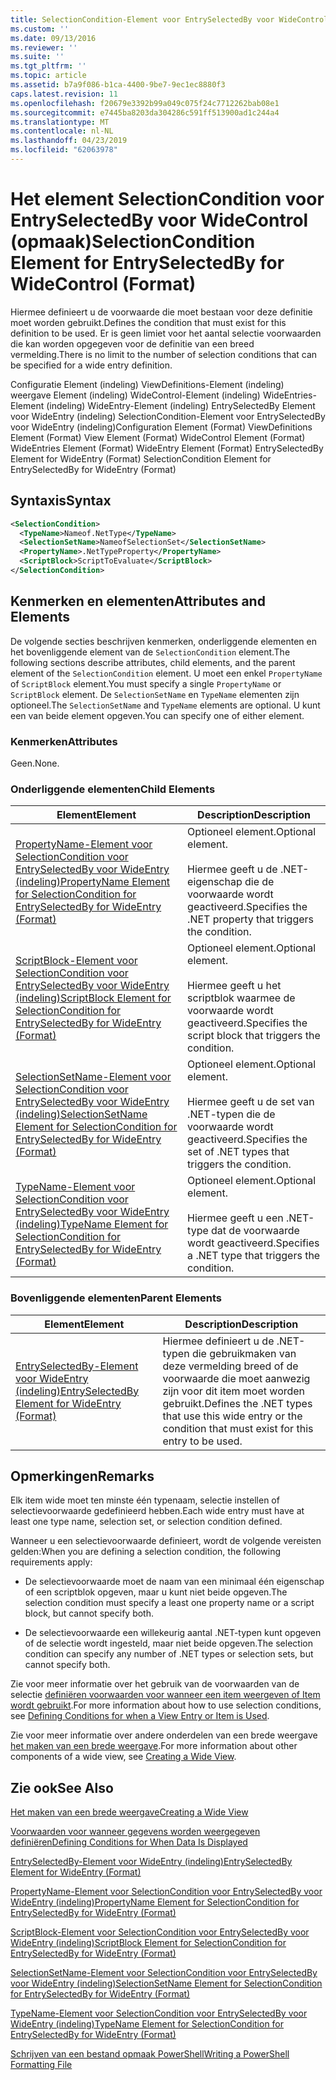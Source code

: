```yaml
---
title: SelectionCondition-Element voor EntrySelectedBy voor WideControl (indeling) | Microsoft Docs
ms.custom: ''
ms.date: 09/13/2016
ms.reviewer: ''
ms.suite: ''
ms.tgt_pltfrm: ''
ms.topic: article
ms.assetid: b7a9f086-b1ca-4400-9be7-9ec1ec8880f3
caps.latest.revision: 11
ms.openlocfilehash: f20679e3392b99a049c075f24c7712262bab08e1
ms.sourcegitcommit: e7445ba8203da304286c591ff513900ad1c244a4
ms.translationtype: MT
ms.contentlocale: nl-NL
ms.lasthandoff: 04/23/2019
ms.locfileid: "62063978"
---
```

# <a name="selectioncondition-element-for-entryselectedby-for-widecontrol-format"></a><span data-ttu-id="f7a49-102">Het element SelectionCondition voor EntrySelectedBy voor WideControl (opmaak)</span><span class="sxs-lookup"><span data-stu-id="f7a49-102">SelectionCondition Element for EntrySelectedBy for WideControl (Format)</span></span>

<span data-ttu-id="f7a49-103">Hiermee definieert u de voorwaarde die moet bestaan voor deze definitie moet worden gebruikt.</span><span class="sxs-lookup"><span data-stu-id="f7a49-103">Defines the condition that must exist for this definition to be used.</span></span> <span data-ttu-id="f7a49-104">Er is geen limiet voor het aantal selectie voorwaarden die kan worden opgegeven voor de definitie van een breed vermelding.</span><span class="sxs-lookup"><span data-stu-id="f7a49-104">There is no limit to the number of selection conditions that can be specified for a wide entry definition.</span></span>

<span data-ttu-id="f7a49-105">Configuratie Element (indeling) ViewDefinitions-Element (indeling) weergave Element (indeling) WideControl-Element (indeling) WideEntries-Element (indeling) WideEntry-Element (indeling) EntrySelectedBy Element voor WideEntry (indeling) SelectionCondition-Element voor EntrySelectedBy voor WideEntry (indeling)</span><span class="sxs-lookup"><span data-stu-id="f7a49-105">Configuration Element (Format) ViewDefinitions Element (Format) View Element (Format) WideControl Element (Format) WideEntries Element (Format) WideEntry Element (Format) EntrySelectedBy Element for WideEntry (Format) SelectionCondition Element for EntrySelectedBy for WideEntry (Format)</span></span>

## <a name="syntax"></a><span data-ttu-id="f7a49-106">Syntaxis</span><span class="sxs-lookup"><span data-stu-id="f7a49-106">Syntax</span></span>

```xml
<SelectionCondition>
  <TypeName>Nameof.NetType</TypeName>
  <SelectionSetName>NameofSelectionSet</SelectionSetName>
  <PropertyName>.NetTypeProperty</PropertyName>
  <ScriptBlock>ScriptToEvaluate</ScriptBlock>
</SelectionCondition>
```

## <a name="attributes-and-elements"></a><span data-ttu-id="f7a49-107">Kenmerken en elementen</span><span class="sxs-lookup"><span data-stu-id="f7a49-107">Attributes and Elements</span></span>

<span data-ttu-id="f7a49-108">De volgende secties beschrijven kenmerken, onderliggende elementen en het bovenliggende element van de `SelectionCondition` element.</span><span class="sxs-lookup"><span data-stu-id="f7a49-108">The following sections describe attributes, child elements, and the parent element of the `SelectionCondition` element.</span></span> <span data-ttu-id="f7a49-109">U moet een enkel `PropertyName` of `ScriptBlock` element.</span><span class="sxs-lookup"><span data-stu-id="f7a49-109">You must specify a single `PropertyName` or `ScriptBlock` element.</span></span> <span data-ttu-id="f7a49-110">De `SelectionSetName` en `TypeName` elementen zijn optioneel.</span><span class="sxs-lookup"><span data-stu-id="f7a49-110">The `SelectionSetName` and `TypeName` elements are optional.</span></span> <span data-ttu-id="f7a49-111">U kunt een van beide element opgeven.</span><span class="sxs-lookup"><span data-stu-id="f7a49-111">You can specify one of either element.</span></span>

### <a name="attributes"></a><span data-ttu-id="f7a49-112">Kenmerken</span><span class="sxs-lookup"><span data-stu-id="f7a49-112">Attributes</span></span>

<span data-ttu-id="f7a49-113">Geen.</span><span class="sxs-lookup"><span data-stu-id="f7a49-113">None.</span></span>

### <a name="child-elements"></a><span data-ttu-id="f7a49-114">Onderliggende elementen</span><span class="sxs-lookup"><span data-stu-id="f7a49-114">Child Elements</span></span>

|<span data-ttu-id="f7a49-115">Element</span><span class="sxs-lookup"><span data-stu-id="f7a49-115">Element</span></span>|<span data-ttu-id="f7a49-116">Description</span><span class="sxs-lookup"><span data-stu-id="f7a49-116">Description</span></span>|
|-------------|-----------------|
|[<span data-ttu-id="f7a49-117">PropertyName-Element voor SelectionCondition voor EntrySelectedBy voor WideEntry (indeling)</span><span class="sxs-lookup"><span data-stu-id="f7a49-117">PropertyName Element for SelectionCondition for EntrySelectedBy for WideEntry (Format)</span></span>](./propertyname-element-for-selectioncondition-for-entryselectedby-for-wideentry-format.md)|<span data-ttu-id="f7a49-118">Optioneel element.</span><span class="sxs-lookup"><span data-stu-id="f7a49-118">Optional element.</span></span><br /><br /> <span data-ttu-id="f7a49-119">Hiermee geeft u de .NET-eigenschap die de voorwaarde wordt geactiveerd.</span><span class="sxs-lookup"><span data-stu-id="f7a49-119">Specifies the .NET property that triggers the condition.</span></span>|
|[<span data-ttu-id="f7a49-120">ScriptBlock-Element voor SelectionCondition voor EntrySelectedBy voor WideEntry (indeling)</span><span class="sxs-lookup"><span data-stu-id="f7a49-120">ScriptBlock Element for SelectionCondition for EntrySelectedBy for WideEntry (Format)</span></span>](./scriptblock-element-for-selectioncondition-for-entryselectedby-for-widecontrol-format.md)|<span data-ttu-id="f7a49-121">Optioneel element.</span><span class="sxs-lookup"><span data-stu-id="f7a49-121">Optional element.</span></span><br /><br /> <span data-ttu-id="f7a49-122">Hiermee geeft u het scriptblok waarmee de voorwaarde wordt geactiveerd.</span><span class="sxs-lookup"><span data-stu-id="f7a49-122">Specifies the script block that triggers the condition.</span></span>|
|[<span data-ttu-id="f7a49-123">SelectionSetName-Element voor SelectionCondition voor EntrySelectedBy voor WideEntry (indeling)</span><span class="sxs-lookup"><span data-stu-id="f7a49-123">SelectionSetName Element for SelectionCondition for EntrySelectedBy for WideEntry (Format)</span></span>](./selectionsetname-element-for-selectioncondition-for-entryselectedby-for-wideentry-format.md)|<span data-ttu-id="f7a49-124">Optioneel element.</span><span class="sxs-lookup"><span data-stu-id="f7a49-124">Optional element.</span></span><br /><br /> <span data-ttu-id="f7a49-125">Hiermee geeft u de set van .NET-typen die de voorwaarde wordt geactiveerd.</span><span class="sxs-lookup"><span data-stu-id="f7a49-125">Specifies the set of .NET types that triggers the condition.</span></span>|
|[<span data-ttu-id="f7a49-126">TypeName-Element voor SelectionCondition voor EntrySelectedBy voor WideEntry (indeling)</span><span class="sxs-lookup"><span data-stu-id="f7a49-126">TypeName Element for SelectionCondition for EntrySelectedBy for WideEntry (Format)</span></span>](./typename-element-for-selectioncondition-for-entryselectedby-for-widecontrol-format.md)|<span data-ttu-id="f7a49-127">Optioneel element.</span><span class="sxs-lookup"><span data-stu-id="f7a49-127">Optional element.</span></span><br /><br /> <span data-ttu-id="f7a49-128">Hiermee geeft u een .NET-type dat de voorwaarde wordt geactiveerd.</span><span class="sxs-lookup"><span data-stu-id="f7a49-128">Specifies a .NET type that triggers the condition.</span></span>|

### <a name="parent-elements"></a><span data-ttu-id="f7a49-129">Bovenliggende elementen</span><span class="sxs-lookup"><span data-stu-id="f7a49-129">Parent Elements</span></span>

|<span data-ttu-id="f7a49-130">Element</span><span class="sxs-lookup"><span data-stu-id="f7a49-130">Element</span></span>|<span data-ttu-id="f7a49-131">Description</span><span class="sxs-lookup"><span data-stu-id="f7a49-131">Description</span></span>|
|-------------|-----------------|
|[<span data-ttu-id="f7a49-132">EntrySelectedBy-Element voor WideEntry (indeling)</span><span class="sxs-lookup"><span data-stu-id="f7a49-132">EntrySelectedBy Element for WideEntry (Format)</span></span>](./entryselectedby-element-for-wideentry-format.md)|<span data-ttu-id="f7a49-133">Hiermee definieert u de .NET-typen die gebruikmaken van deze vermelding breed of de voorwaarde die moet aanwezig zijn voor dit item moet worden gebruikt.</span><span class="sxs-lookup"><span data-stu-id="f7a49-133">Defines the .NET types that use this wide entry or the condition that must exist for this entry to be used.</span></span>|

## <a name="remarks"></a><span data-ttu-id="f7a49-134">Opmerkingen</span><span class="sxs-lookup"><span data-stu-id="f7a49-134">Remarks</span></span>

<span data-ttu-id="f7a49-135">Elk item wide moet ten minste één typenaam, selectie instellen of selectievoorwaarde gedefinieerd hebben.</span><span class="sxs-lookup"><span data-stu-id="f7a49-135">Each wide entry must have at least one type name, selection set, or selection condition defined.</span></span>

<span data-ttu-id="f7a49-136">Wanneer u een selectievoorwaarde definieert, wordt de volgende vereisten gelden:</span><span class="sxs-lookup"><span data-stu-id="f7a49-136">When you are defining a selection condition, the following requirements apply:</span></span>

- <span data-ttu-id="f7a49-137">De selectievoorwaarde moet de naam van een minimaal één eigenschap of een scriptblok opgeven, maar u kunt niet beide opgeven.</span><span class="sxs-lookup"><span data-stu-id="f7a49-137">The selection condition must specify a least one property name or a script block, but cannot specify both.</span></span>

- <span data-ttu-id="f7a49-138">De selectievoorwaarde een willekeurig aantal .NET-typen kunt opgeven of de selectie wordt ingesteld, maar niet beide opgeven.</span><span class="sxs-lookup"><span data-stu-id="f7a49-138">The selection condition can specify any number of .NET types or selection sets, but cannot specify both.</span></span>

<span data-ttu-id="f7a49-139">Zie voor meer informatie over het gebruik van de voorwaarden van de selectie [definiëren voorwaarden voor wanneer een item weergeven of Item wordt gebruikt](./defining-conditions-for-displaying-data.md).</span><span class="sxs-lookup"><span data-stu-id="f7a49-139">For more information about how to use selection conditions, see [Defining Conditions for when a View Entry or Item is Used](./defining-conditions-for-displaying-data.md).</span></span>

<span data-ttu-id="f7a49-140">Zie voor meer informatie over andere onderdelen van een brede weergave [het maken van een brede weergave](./creating-a-wide-view.md).</span><span class="sxs-lookup"><span data-stu-id="f7a49-140">For more information about other components of a wide view, see [Creating a Wide View](./creating-a-wide-view.md).</span></span>

## <a name="see-also"></a><span data-ttu-id="f7a49-141">Zie ook</span><span class="sxs-lookup"><span data-stu-id="f7a49-141">See Also</span></span>

[<span data-ttu-id="f7a49-142">Het maken van een brede weergave</span><span class="sxs-lookup"><span data-stu-id="f7a49-142">Creating a Wide View</span></span>](./creating-a-wide-view.md)

[<span data-ttu-id="f7a49-143">Voorwaarden voor wanneer gegevens worden weergegeven definiëren</span><span class="sxs-lookup"><span data-stu-id="f7a49-143">Defining Conditions for When Data Is Displayed</span></span>](./defining-conditions-for-displaying-data.md)

[<span data-ttu-id="f7a49-144">EntrySelectedBy-Element voor WideEntry (indeling)</span><span class="sxs-lookup"><span data-stu-id="f7a49-144">EntrySelectedBy Element for WideEntry (Format)</span></span>](./entryselectedby-element-for-wideentry-format.md)

[<span data-ttu-id="f7a49-145">PropertyName-Element voor SelectionCondition voor EntrySelectedBy voor WideEntry (indeling)</span><span class="sxs-lookup"><span data-stu-id="f7a49-145">PropertyName Element for SelectionCondition for EntrySelectedBy for WideEntry (Format)</span></span>](./propertyname-element-for-selectioncondition-for-entryselectedby-for-wideentry-format.md)

[<span data-ttu-id="f7a49-146">ScriptBlock-Element voor SelectionCondition voor EntrySelectedBy voor WideEntry (indeling)</span><span class="sxs-lookup"><span data-stu-id="f7a49-146">ScriptBlock Element for SelectionCondition for EntrySelectedBy for WideEntry (Format)</span></span>](./scriptblock-element-for-selectioncondition-for-entryselectedby-for-widecontrol-format.md)

[<span data-ttu-id="f7a49-147">SelectionSetName-Element voor SelectionCondition voor EntrySelectedBy voor WideEntry (indeling)</span><span class="sxs-lookup"><span data-stu-id="f7a49-147">SelectionSetName Element for SelectionCondition for EntrySelectedBy for WideEntry (Format)</span></span>](./selectionsetname-element-for-selectioncondition-for-entryselectedby-for-wideentry-format.md)

[<span data-ttu-id="f7a49-148">TypeName-Element voor SelectionCondition voor EntrySelectedBy voor WideEntry (indeling)</span><span class="sxs-lookup"><span data-stu-id="f7a49-148">TypeName Element for SelectionCondition for EntrySelectedBy for WideEntry (Format)</span></span>](./typename-element-for-selectioncondition-for-entryselectedby-for-widecontrol-format.md)

[<span data-ttu-id="f7a49-149">Schrijven van een bestand opmaak PowerShell</span><span class="sxs-lookup"><span data-stu-id="f7a49-149">Writing a PowerShell Formatting File</span></span>](./writing-a-powershell-formatting-file.md)
